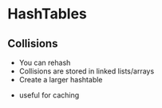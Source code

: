 # HashTables
## Collisions
- You can rehash
- Collisions are stored in linked lists/arrays
- Create a larger hashtable

* useful for caching


